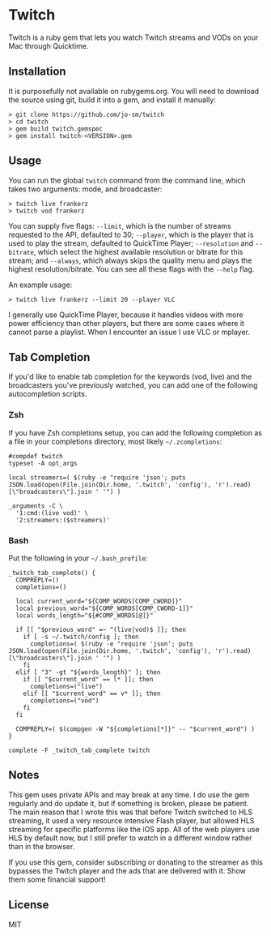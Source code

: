# Twitch

Twitch is a ruby gem that lets you watch Twitch streams and VODs on your Mac through Quicktime. 

## Installation

It is purposefully not available on rubygems.org. You will need to download the source using git, build it into a gem, and install it manually:

```
> git clone https://github.com/jo-sm/twitch
> cd twitch
> gem build twitch.gemspec
> gem install twitch-<VERSION>.gem
```

## Usage

You can run the global `twitch` command from the command line, which takes two arguments: mode, and broadcaster:

```
> twitch live frankerz
> twitch vod frankerz
```

You can supply five flags: `--limit`, which is the number of streams requested to the API, defaulted to 30; `--player`, which is the player that is used to play the stream, defaulted to QuickTime Player; `--resolution` and `--bitrate`, which select the highest available resolution or bitrate for this stream; and `--always`, which always skips the quality menu and plays the highest resolution/bitrate. You can see all these flags with the `--help` flag.

An example usage:

```
> twitch live frankerz --limit 20 --player VLC
```

I generally use QuickTime Player, because it handles videos with more power efficiency than other players, but there are some cases where it cannot parse a playlist. When I encounter an issue I use VLC or mplayer.

## Tab Completion

If you'd like to enable tab completion for the keywords (vod, live) and the broadcasters you've previously watched, you can add one of the following autocompletion scripts.

### Zsh

If you have Zsh completions setup, you can add the following completion as a file in your completions directory, most likely `~/.zcompletions`:

```
#compdef twitch
typeset -A opt_args

local streamers=( $(ruby -e "require 'json'; puts JSON.load(open(File.join(Dir.home, '.twitch', 'config'), 'r').read)[\"broadcasters\"].join ' '") )

_arguments -C \
  '1:cmd:(live vod)' \
  '2:streamers:($streamers)'
```

### Bash

Put the following in your `~/.bash_profile`:

```
_twitch_tab_complete() {
  COMPREPLY=()
  completions=()

  local current_word="${COMP_WORDS[COMP_CWORD]}"
  local previous_word="${COMP_WORDS[COMP_CWORD-1]}"
  local words_length="${#COMP_WORDS[@]}"

  if [[ "$previous_word" =~ ^(live|vod)$ ]]; then
    if [ -s ~/.twitch/config ]; then
      completions=( $(ruby -e "require 'json'; puts JSON.load(open(File.join(Dir.home, '.twitch', 'config'), 'r').read)[\"broadcasters\"].join ' '") )
    fi
  elif [ "3" -gt "${words_length}" ]; then
    if [[ "$current_word" == l* ]]; then
      completions=("live")
    elif [[ "$current_word" == v* ]]; then
      completions=("vod")
    fi
  fi

  COMPREPLY=( $(compgen -W "${completions[*]}" -- "$current_word") )
}

complete -F _twitch_tab_complete twitch
```

## Notes

This gem uses private APIs and may break at any time. I do use the gem regularly and do update it, but if something is broken, please be patient. The main reason that I wrote this was that before Twitch switched to HLS streaming, it used a very resource intensive Flash player, but allowed HLS streaming for specific platforms like the iOS app. All of the web players use HLS by default now, but I still prefer to watch in a different window rather than in the browser.

If you use this gem, consider subscribing or donating to the streamer as this bypasses the Twitch player and the ads that are delivered with it. Show them some financial support!

## License

MIT
